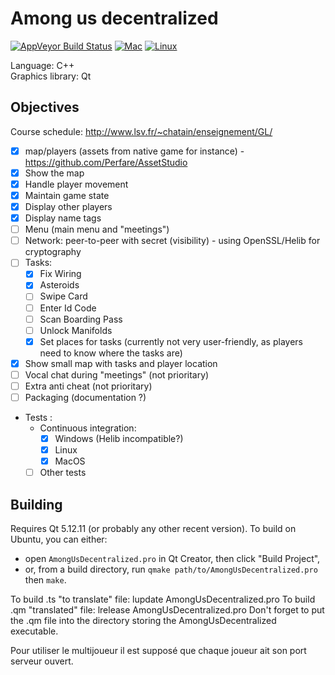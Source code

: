 # Among us decentralized

<!--[![Travis Build Status](https://travis-ci.com/Benjamin-Loison/Among-us-decentralized.svg?branch=main)](https://app.travis-ci.com/Benjamin-Loison/Among-us-decentralized)-->
[![AppVeyor Build Status](https://ci.appveyor.com/api/projects/status/github/Benjamin-Loison/Among-us-decentralized?branch=main&svg=true)](https://ci.appveyor.com/project/Benjamin-Loison/Among-us-decentralized)
[![Mac](https://github.com/Benjamin-Loison/Among-us-decentralized/actions/workflows/mac.yml/badge.svg)](https://github.com/Benjamin-Loison/Among-us-decentralized/actions/workflows/mac.yml)
[![Linux](https://github.com/Benjamin-Loison/Among-us-decentralized/actions/workflows/linux.yml/badge.svg)](https://github.com/Benjamin-Loison/Among-us-decentralized/actions/workflows/linux.yml)

Language: C++  
Graphics library: Qt

## Objectives

Course schedule: http://www.lsv.fr/~chatain/enseignement/GL/

- [X] map/players (assets from native game for instance) - https://github.com/Perfare/AssetStudio
- [X] Show the map
- [X] Handle player movement
- [X] Maintain game state
- [X] Display other players
- [X] Display name tags
- [ ] Menu (main menu and "meetings")
- [ ] Network: peer-to-peer with secret (visibility) - using OpenSSL/Helib for cryptography
- [ ] Tasks:
    - [X] Fix Wiring
    - [X] Asteroids
    - [ ] Swipe Card
    - [ ] Enter Id Code
    - [ ] Scan Boarding Pass
    - [ ] Unlock Manifolds
    - [X] Set places for tasks (currently not very user-friendly, as players need to know where the tasks are)
- [X] Show small map with tasks and player location
- [ ] Vocal chat during "meetings" (not prioritary)
- [ ] Extra anti cheat (not prioritary)
- [ ] Packaging (documentation ?)
- Tests :
    - Continuous integration:
        - [X] Windows (Helib incompatible?)
        - [X] Linux
        - [X] MacOS
    - [ ] Other tests

## Building
Requires Qt 5.12.11 (or probably any other recent version). To build on Ubuntu, you can either:
- open `AmongUsDecentralized.pro` in Qt Creator, then click "Build Project",
- or, from a build directory, run `qmake path/to/AmongUsDecentralized.pro` then `make`.

To build .ts "to translate" file: lupdate AmongUsDecentralized.pro
To build .qm "translated" file: lrelease AmongUsDecentralized.pro
Don't forget to put the .qm file into the directory storing the AmongUsDecentralized executable.

<!-------------

For network maybe just working with Discord Rich Presence with a high level of abstraction would be nice

make some tests (by a human for tasks for instance but precise a procedure)

Pour utiliser le multijoueur il est supposé que lorsque vous vous connectez à un autre joueur son port est ouvert.-->
Pour utiliser le multijoueur il est supposé que chaque joueur ait son port serveur ouvert.<!-- ou qu'à l'aide de l'UPnp se soit possible de l'ouvrir. -->
<!-- Pour utiliser le multijoueur il est supposé qu'au moins un joueur ait son port ouvert ou qu'à l'aide de l'UPnP se soit possible de l'ouvrir. -->
<!-- avec l'IPv6 les ports sont ouverts par défaut ?! -->

<!------------

Ideas for protocols and methods 
killed people wait at their bodies the round's end
dead people are declared at the end of each round, then becomes phantoms: they only send their info to other phantoms, but they can still make tasks

chacun choisit un antécédent de fonction de hachage aléatoirement
chacun envoie aux autres son haché
Le random commun est donné par les hachés
Les antécédents définissent l'ordre des taches de chacun
En fin de partie, on peut vérifier les antécédents de tout de monde

Due to helib limitations, it is not possible to know whether 2 players can see each other, just the distance between     both
Thus, when they reach a certain distance, they agree on a a protocol to see each other in clear


dealing with doors is optionnal


the main objective is to make sure that no one cheated at the end of the round/game-->
